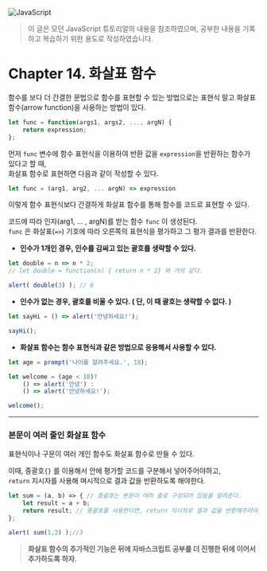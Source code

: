 ![JavaScript](https://user-images.githubusercontent.com/77887712/131299241-8ae29178-1bc8-4a5e-be0d-df0d67bf9823.png)

> 이 글은 모던 JavaScript 튜토리얼의 내용을 참조하였으며, 공부한 내용을 기록하고 복습하기 위한 용도로 작성하였습니다.


# Chapter 14. 화살표 함수

함수를 보다 더 간결한 문법으로 함수를 표현할 수 있는 방법으로는 표현식 말고 화살표 함수(arrow function)을 사용하는 방법이 있다.

```javascript
let func = function(args1, args2, ..., argN) {
    return expression;
};

```

먼저 `func` 변수에 함수 표현식을 이용하여 반환 값을 `expression`을 반환하는 함수가 있다고 할 때,<br>
화살표 함수로 표현하면 다음과 같이 작성할 수 있다.

```javascript
let func = (arg1, arg2, ... argN) => expression
```

이렇게 함수 표현식보다 간결하게 화살표 함수를 통해 함수를 코드로 표현할 수 있다.

코드에 따라 인자(arg1, ... , argN)를 받는 함수 `func` 이 생성된다. <br>
`func` 은 화살표(`=>`) 기호에 따라 오른쪽의 표현식을 평가하고 그 평가 결과를 반환한다.



- **인수가 1개인 경우, 인수를 감싸고 있는 괄호를 생략할 수 있다.**

```javascript
let double = n => n * 2;
// let double = function(n) { return n * 2} 와 거의 같다.

alert( double(3) ); // 6
```



- **인수가 없는 경우, 괄호를 비울 수 있다. ( 단, 이 때 괄호는 생략할 수 없다. )**

```javascript
let sayHi = () => alert('안녕하세요!');

sayHi();
```



- **화살표 함수는 함수 표현식과 같은 방법으로 응용해서 사용할 수 있다.**

```javascript
let age = prompt('나이를 알려주세요.', 18);

let welcome = (age < 18)?
    () => alert('안녕') :
	() => alert('안녕하세요!');

welcome();
```

---

### 본문이 여러 줄인 화살표 함수

표현식이나 구문이 여러 개인 함수도 화살표 함수로 만들 수 있다.

이때, 중괄호`{}` 를 이용해서 안에 평가할 코드를 구분해서 넣어주어야하고,<br>
`return` 지시자를 사용해 며시적으로 결과 값을 반환하도록 해야한다.

```javascript
let sum = (a, b) => { // 중괄호는 본문이 여러 줄로 구성되어 있음을 알려준다.
    let result = a + b;
    return result; // 중괄호를 사용한다면, return 지시자로 결과 값을 반환해주어야 한다.
};

alert( sum(1,2) );//3
```



>  **화살표 함수의 추가적인 기능은 뒤에 자바스크립트 공부를 더 진행한 뒤에 이어서 추가하도록 하자.**
